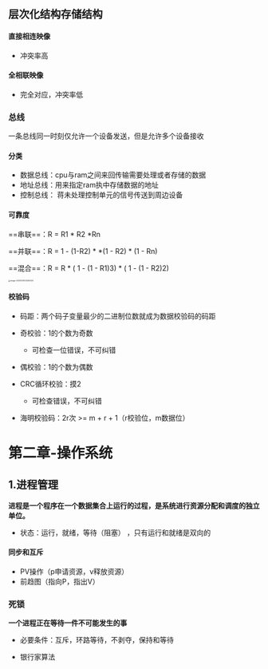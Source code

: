 ## 层次化结构存储结构

#### 直接相连映像

- 冲突率高

#### 全相联映像

- 完全对应，冲突率低









### 总线

一条总线同一时刻仅允许一个设备发送，但是允许多个设备接收

#### 分类

- 数据总线：cpu与ram之间来回传输需要处理或者存储的数据
- 地址总线：用来指定ram执中存储数据的地址
- 控制总线： 蒋未处理控制单元的信号传送到周边设备





#### 可靠度

==串联==：R = R1 * R2 *Rn

==并联==：R = 1 - (1-R2) * *(1 - R2) * (1 - Rn)

==混合==：R = R * ( 1 - (1 - R1)3) * ( 1 - (1 - R2)2) 

<img src="https://gitee.com/cheebo/chart-bed/raw/master/img/image-20230510212354124.png" alt="image-20230510212354124" style="zoom:25%;" />













#### 校验码

- 码距：两个码子变量最少的二进制位数就成为数据校验码的码距



- 奇校验：1的个数为奇数
  - 可检查一位错误，不可纠错

- 偶校验：1的个数为偶数
- CRC循环校验：摸2
  - 可检查错误，不可纠错

- 海明校验码：2r次 >= m + r + 1（r校验位，m数据位）















# 第二章-操作系统

## 1.进程管理

**进程是一个程序在一个数据集合上运行的过程，是系统进行资源分配和调度的独立单位。**

- 状态：运行，就绪，等待（阻塞） ，只有运行和就绪是双向的

#### 同步和互斥

- PV操作（p申请资源，v释放资源）
- 前趋图（指向P，指出V）

### 死锁

**一个进程正在等待一件不可能发生的事**



- 必要条件：互斥，环路等待，不剥夺，保持和等待

- 银行家算法



















